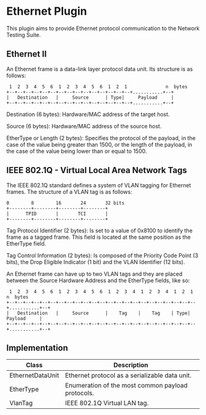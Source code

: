 # Ethernet Plugin

This plugin aims to provide Ethernet protocol communication to the Network Testing Suite.

## Ethernet II

An Ethernet frame is a data-link layer protocol data unit. Its structure is as follows:

     1  2  3  4  5  6  1  2  3  4  5  6  1  2  1              n  bytes
    +--+--+--+--+--+--+--+--+--+--+--+--+--+--+--+...........+--+
    |   Destination   |     Source      | Type|     Payload     |
    +--+--+--+--+--+--+--+--+--+--+--+--+--+--+--+...........+--+

Destination (6 bytes): Hardware/MAC address of the target host.

Source (6 bytes): Hardware/MAC address of the source host.

EtherType or Length (2 bytes): Specifies the protocol of the payload, in the case of the value being greater than 1500, or the length of the payload, in the case of the value being lower than or equal to 1500.

## IEEE 802.1Q - Virtual Local Area Network Tags

The IEEE 802.1Q standard defines a system of VLAN tagging for Ethernet frames. The structure of a VLAN tag is as follows:

    0        8        16       24       32 bits
    +--------+--------+--------+--------+
    |      TPID       |       TCI       |
    +--------+--------+--------+--------+

Tag Protocol Identifier (2 bytes): Is set to a value of 0x8100 to identify the frame as a tagged frame. This field is located at the same position as the EtherType field.

Tag Control Information (2 bytes): Is composed of the Priority Code Point (3 bits), the Drop Eligible Indicator (1 bit) and the VLAN Identifier (12 bits).

An Ethernet frame can have up to two VLAN tags and they are placed between the Source Hardware Address and the EtherType fields, like so:

     1  2  3  4  5  6  1  2  3  4  5  6  1  2  3  4  1  2  3  4  1  2  1              n  bytes
    +--+--+--+--+--+--+--+--+--+--+--+--+--+--+--+--+--+--+--+--+--+--+--+...........+--+
    |   Destination   |     Source      |    Tag    |    Tag    | Type|     Payload     |
    +--+--+--+--+--+--+--+--+--+--+--+--+--+--+--+--+--+--+--+--+--+--+--+...........+--+

## Implementation

| Class             | Description                                       |
|------             |------------                                       |
| EthernetDataUnit  | Ethernet protocol as a serializable data unit.    |
| EtherType         | Enumeration of the most common payload protocols. |
| VlanTag           | IEEE 802.1Q Virtual LAN tag.                      |
